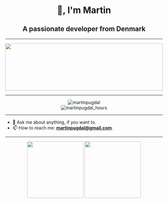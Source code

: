 <h1 align="center">👋, I'm Martin</h1>
<h2 align="center">A passionate developer from Denmark</h2>
<h4 align="center"></h4>

<hr>

<img src="https://raw.githubusercontent.com/rodrigograca31/rodrigograca31/master/matrix.svg" width="100%" height="150px"/> 

<hr>
<div align="center">
  <img src="https://komarev.com/ghpvc/?username=martinpugdal&label=Visninger&color=blueviolet&style=plastic" alt="martinpugdal"/>
  <br>
  <img src="https://wakatime.com/badge/user/a4e7000e-176a-4488-a320-9232f68e2548.svg" alt="martinpugdal_hours" >
</div>

<hr>

- 💬 Ask me about anything, if you want to.
- 📫 How to reach me: **martinpugdal@gmail.com**.
<hr>

<div align="center">
  <img height="180em" src="https://github-readme-stats.vercel.app/api?username=martinpugdal&show_icons=true&theme=dark&include_all_commits=true&count_private=true"/>
  <img height="180em" src="https://github-readme-stats.vercel.app/api/top-langs?username=martinpugdal&show_icons=true&theme=dark"
</div>
